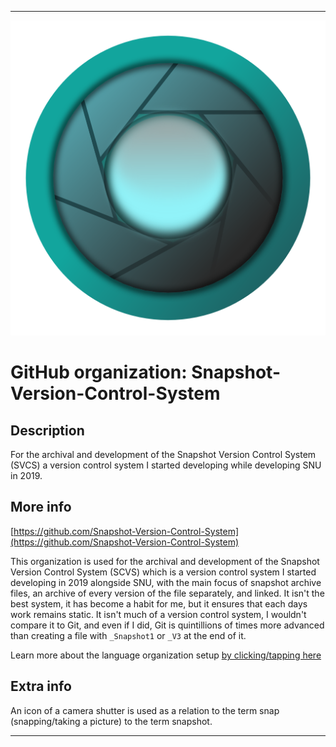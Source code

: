 
***

![SVCS.png failed to load. The file may be missing or corrupt. Check the file path for errors first.](/AdditionalInfo/2/Snapshot-Version-Control-System/SVCS.png)

# GitHub organization: Snapshot-Version-Control-System

## Description

For the archival and development of the Snapshot Version Control System (SVCS) a version control system I started developing while developing SNU in 2019.

## More info

[https://github.com/Snapshot-Version-Control-System](https://github.com/Snapshot-Version-Control-System)

This organization is used for the archival and development of the Snapshot Version Control System (SCVS) which is a version control system I started developing in 2019 alongside SNU, with the main focus of snapshot archive files, an archive of every version of the file separately, and linked. It isn't the best system, it has become a habit for me, but it ensures that each days work remains static. It isn't much of a version control system, I wouldn't compare it to Git, and even if I did, Git is quintillions of times more advanced than creating a file with `_Snapshot1` or `_V3` at the end of it.

Learn more about the language organization setup [by clicking/tapping here](/AdditionalInfo/LanguageOrgs/README.md)

## Extra info

An icon of a camera shutter is used as a relation to the term snap (snapping/taking a picture) to the term snapshot.

***
